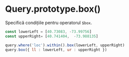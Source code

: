 # Query.prototype.box()

Specifică condițiile pentru operatorul `$box`.

```javascript
const lowerLeft = [40.73083, -73.99756]
const upperRight= [40.741404,  -73.988135]

query.where('loc').within().box(lowerLeft, upperRight)
query.box({ ll : lowerLeft, ur : upperRight })
```
